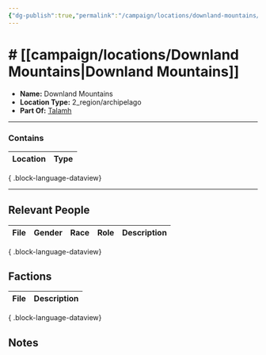 ```yaml
---
{"dg-publish":true,"permalink":"/campaign/locations/downland-mountains/","tags":["location"],"created":"2025-10-29T13:32:11.436-07:00","updated":"2025-10-29T13:32:54.541-07:00"}
---
```


# # [[campaign/locations/Downland Mountains\|Downland Mountains]]
<p><span><ul>
<li dir="auto"><strong>Name:</strong> Downland Mountains</li>
<li dir="auto"><strong>Location Type:</strong> 2_region/archipelago</li>
<li dir="auto"><strong>Part Of:</strong> <a data-tooltip-position="top" aria-label="campaign/locations/Talamh.md" data-href="campaign/locations/Talamh.md" href="campaign/locations/Talamh.md" class="internal-link" target="_blank" rel="noopener nofollow">Talamh</a></li>
</ul></span></p>

---

### Contains
| Location | Type |
| -------- | ---- |

{ .block-language-dataview}

---

## Relevant People
| File | Gender | Race | Role | Description |
| ---- | ------ | ---- | ---- | ----------- |

{ .block-language-dataview}

## Factions
| File | Description |
| ---- | ----------- |

{ .block-language-dataview}

## Notes
